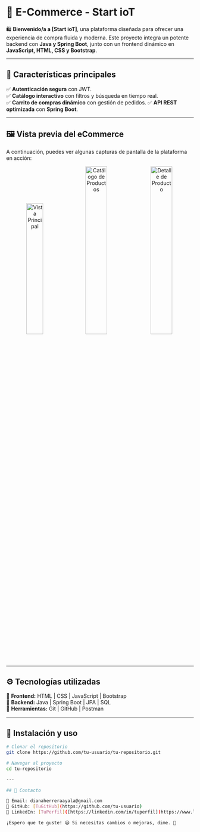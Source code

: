 # 📌 E-Commerce - Start ioT

🛍️ **Bienvenido/a a [Start ioT]**, una plataforma diseñada para ofrecer una experiencia de compra fluida y moderna. Este proyecto integra un potente backend con **Java y Spring Boot**, junto con un frontend dinámico en **JavaScript, HTML, CSS y Bootstrap**.

---

## 🚀 Características principales

✅ **Autenticación segura** con JWT.  
✅ **Catálogo interactivo** con filtros y búsqueda en tiempo real.  
✅ **Carrito de compras dinámico** con gestión de pedidos.
✅ **API REST optimizada** con **Spring Boot**.  

---

## 🖼️ Vista previa del eCommerce

A continuación, puedes ver algunas capturas de pantalla de la plataforma en acción:

<p align="center">
  <img src="[ruta/a/imagen-vertical.jpg](https://res.cloudinary.com/dxzn8io5i/image/upload/v1740251817/vertical_w5ynys.jpg)" alt="Vista Principal" width="30%">
  <img src="[ruta/a/imagen-horizontal1.jpg](https://res.cloudinary.com/dxzn8io5i/image/upload/v1739313478/strat2_l4owta.jpg)" alt="Catálogo de Productos" width="34%">
  <img src="https://res.cloudinary.com/dxzn8io5i/image/upload/v1740252971/dd_fvgy3i.jpg" alt="Detalle de Producto" width="34%">
</p>

---

## ⚙️ Tecnologías utilizadas

🔹 **Frontend:** HTML | CSS | JavaScript | Bootstrap  
🔹 **Backend:** Java | Spring Boot | JPA | SQL  
🔹 **Herramientas:** Git | GitHub | Postman 

---

## 📌 Instalación y uso

```bash
# Clonar el repositorio
git clone https://github.com/tu-usuario/tu-repositorio.git

# Navegar al proyecto
cd tu-repositorio

---

## 📩 Contacto

📧 Email: dianaherreraayala@gmail.com  
🐙 GitHub: [TuGitHub](https://github.com/tu-usuario)  
📌 LinkedIn: [TuPerfil]([https://linkedin.com/in/tuperfil](https://www.linkedin.com/in/diana-carolina-herrera-ayala-fullstack-developer/))  

¡Espero que te guste! 😃 Si necesitas cambios o mejoras, dime. 🚀
